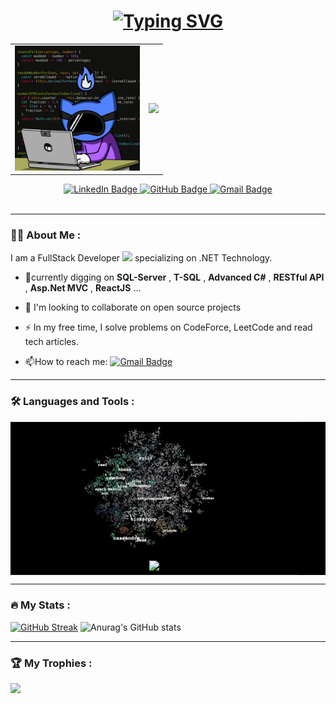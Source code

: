 <h1 align="center">
<a href="https://git.io/typing-svg"><img src="https://readme-typing-svg.herokuapp.com?font=Fira+Code&pause=1000&width=435&lines=Hello%2C+There;This+is+Ahmed+Osman" alt="Typing SVG" /></a>
</h1>

<table align="center" border="0" cellspacing="0" cellpadding="0">
<tr>
<td align="center">
<img src="images/tools/sonic_programmer.gif" width="200" height="200"/>
</td>
<td align="center">
<img height="200" src="https://github-readme-stats.vercel.app/api/top-langs?username=userahmedosman&layout=compact&langs_count=8&card_width=350&theme=algolia" />
</td>
</tr>
</table>

<div id="badges" align="center">
<a href="https://www.linkedin.com/in/ahmed-osman-hajo">
    <img src="https://img.shields.io/badge/LinkedIn-blue?style=for-the-badge&logo=linkedin&logoColor=white" alt="LinkedIn Badge"/> 
</a> 
<a href="https://github.com/userahmedosman"> 
    <img src="https://img.shields.io/badge/GitHub-100000?style=for-the-badge&logo=github&logoColor=white" alt="GitHub Badge"/>
</a> 
<a href="mailto:ahmedhaj000@gmail.com"> 
   <img src="https://img.shields.io/badge/Gmail-D14836?style=for-the-badge&logo=gmail&logoColor=white" alt="Gmail Badge"/>
</a> 
</div>
<div align="center">
  <img src="https://komarev.com/ghpvc/?username=userahmedosman&style=flat-square&color=blue" alt="" align="center"/>
</div>

---

### :man_technologist: About Me :

I am a FullStack Developer <img src="https://media.giphy.com/media/WUlplcMpOCEmTGBtBW/giphy.gif" width="30"> specializing on .NET Technology.
- 🌱currently digging on **SQL-Server** , **T-SQL** , **Advanced C#** , **RESTful API** ,  **Asp.Net MVC** , **ReactJS** ...
  
- 👯 I'm looking to collaborate on open source projects
  
- :zap: In my free time, I solve problems on CodeForce, LeetCode and read tech articles.

- :mailbox:How to reach me: [![Gmail Badge](https://img.shields.io/badge/Gmail-D14836?style=for-the-badge&logo=gmail&logoColor=white)](mailto:ahmedhaj000@gmail.com)
  
---

### :hammer_and_wrench: Languages and Tools :

<table align="center" bgcolor="#000000" cellpadding="25" cellspacing="0" width="100%">
<tr>
<td align="center" bgcolor="#000000">
<img src="images/tools/loading_algo.gif"/>
</td>
</tr>
<tr>
<td align="center" bgcolor="#000000">
<img width="600px" src="https://skillicons.dev/icons?i=html,css,js,react,cpp,cs,dotnet,git,tailwind,visualstudio&perline=12"/>
</td>
</tr>
</table>

---

### :fire: My Stats :
[![GitHub Streak](https://github-readme-streak-stats.herokuapp.com?user=userahmedosman&theme=radical&show_icons=true&card_width=350px)](https://git.io/streak-stats)
![Anurag's GitHub stats](https://github-readme-stats.vercel.app/api?username=userahmedosman&show_icons=true&theme=radical)

---

### 🏆 My Trophies :
![](https://github-profile-trophy.vercel.app/?username=userahmedosman&theme=algolia&no-frame=false&no-bg=true&margin-w=4&column=-1)

